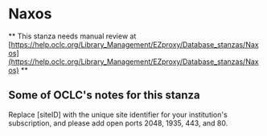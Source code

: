 # Naxos
** This stanza needs manual review at [https://help.oclc.org/Library_Management/EZproxy/Database_stanzas/Naxos](https://help.oclc.org/Library_Management/EZproxy/Database_stanzas/Naxos) **

## Some of OCLC's notes for this stanza

Replace [siteID] with the unique site identifier for your institution's subscription, and please add open ports 2048, 1935, 443, and 80.

&nbsp;
